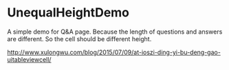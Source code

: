 # UnequalHeightDemo

A simple demo for Q&A page. Because the length of questions and answers
are different. So the cell should be different height.

http://www.xulongwu.com/blog/2015/07/09/at-ioszi-ding-yi-bu-deng-gao-uitableviewcell/
